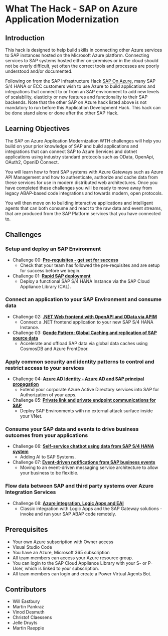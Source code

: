 # What The Hack - SAP on Azure Application Modernization

## Introduction 

This hack is designed to help build skills in connecting other Azure services to SAP instances hosted on the Microsoft Azure platform. Connecting services to SAP systems hosted either on-premises or in the cloud should not be overly difficult, yet often the correct tools and processes are poorly understood and/or documented.

Following on from the SAP Infrastructure Hack [SAP On Azure](../042-SAPOnAzure/README.md), many SAP S/4 HANA or ECC customers wish to use Azure to build applications and integrations that connect to or from an SAP environment to add new levels of scalability, elasticity or new features and functionality to their SAP backends. Note that the other SAP on Azure hack listed above is not mandatory to run before this Application Development Hack. This hack can be done stand alone or done after the other SAP Hack.

## Learning Objectives

The SAP on Azure Application Modernization WTH challenges will help you build on your prior knowledge of SAP and build applications and integrations that can connect SAP to Azure Services and dotnet applications using industry standard protocols such as OData, OpenApi, OAuth2, OpenID Connect. 

You will learn how to front SAP systems with Azure Gateways such as Azure API Management and how to authenticate, authorize and cache data from these services for use in modern distributed web architectures. Once you have completed these challenges you will be ready to move away from legacy ABAP-based code integrations and towards modern, open protocols.

You will then move on to building interactive applications and intelligent agents that can both consume and react to the raw data and event streams, that are produced from the SAP Platform services that you have connected to. 

## Challenges

### Setup and deploy an SAP Environment

- Challenge 00: **[Pre-requisites - get set for success](./Student/Challenge-00.md)**
	 - Check that your team has followed the pre-requisites and are setup for success before we begin.
- Challenge 01: **[Rapid SAP deployment](./Student/Challenge-01.md)**
	 - Deploy a functional SAP S/4 HANA Instance via the SAP Cloud Appliance Library (CAL).

### Connect an application to your SAP Environment and consume data

- Challenge 02: **[.NET Web frontend with OpenAPI and OData via APIM](./Student/Challenge-02.md)**
	 - Connect a .NET frontend application to your new SAP S/4 HANA Instance.
- Challenge 03: **[Geode Pattern: Global Caching and replication of SAP source data](./Student/Challenge-03.md)**
	 - Accelerate and offload SAP data via global data caches using CosmosDB and Azure FrontDoor.

### Apply common security and identity patterns to control and restrict access to your services

- Challenge 04: **[Azure AD Identity - Azure AD and SAP principal propagation](./Student/Challenge-04.md)**
	 - Extend your corporate Azure Active Directory services into SAP for Authorization of your apps.
- Challenge 05: **[Private link and private endpoint communications for SAP](./Student/Challenge-05.md)**
	 - Deploy SAP Environments with no external attack surface inside your VNet.

### Consume your SAP data and events to drive business outcomes from your applications

- Challenge 06: **[Self-service chatbot using data from SAP S/4 HANA system](./Student/Challenge-06.md)**
	 - Adding AI to SAP Systems.
- Challenge 07: **[Event-driven notifications from SAP business events](./Student/Challenge-07.md)**
	 - Moving to an event-driven messaging service architecture to allow your business to be flexible.

### Flow data between SAP and third party systems over Azure Integration Services
- Challenge 08: **[Azure integration, Logic Apps and EAI](./Student/Challenge-08.md)**
	 - Classic integration with Logic Apps and the SAP Gateway solutions - invoke and run your SAP ABAP code remotely.

## Prerequisites
- Your own Azure subscription with Owner access
- Visual Studio Code
- You have an Azure, Microsoft 365 subscription
- All team members can access your Azure resource group.
- You can login to the SAP Cloud Appliance Library with your S- or P-User, which is linked to your subscription.
- All team members can login and create a Power Virtual Agents Bot. 

## Contributors
- Will Eastbury
- Martin Pankraz
- Vinod Desmuth
- Christof Claessens
- Jelle Druyts
- Martin Raepple 
